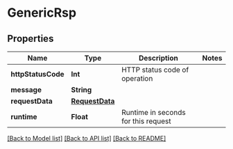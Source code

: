 # GenericRsp

## Properties
Name | Type | Description | Notes
------------ | ------------- | ------------- | -------------
**httpStatusCode** | **Int** | HTTP status code of operation | 
**message** | **String** |  | 
**requestData** | [**RequestData**](RequestData.md) |  | 
**runtime** | **Float** | Runtime in seconds for this request | 

[[Back to Model list]](../README.md#documentation-for-models) [[Back to API list]](../README.md#documentation-for-api-endpoints) [[Back to README]](../README.md)


